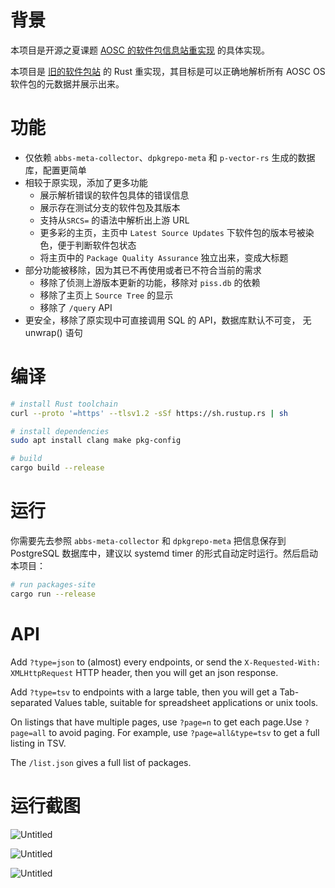 # 背景

本项目是开源之夏课题 [AOSC 的软件包信息站重实现](https://summer-ospp.ac.cn/#/org/prodetail/22f3e0080) 的具体实现。

本项目是 [旧的软件包站](https://github.com/AOSC-Dev/packages-site) 的 Rust 重实现，其目标是可以正确地解析所有 AOSC OS 软件包的元数据并展示出来。

# 功能

- 仅依赖 `abbs-meta-collector`、`dpkgrepo-meta` 和 `p-vector-rs` 生成的数据库，配置更简单
- 相较于原实现，添加了更多功能
    - 展示解析错误的软件包具体的错误信息
    - 展示存在测试分支的软件包及其版本
    - 支持从`SRCS=` 的语法中解析出上游 URL
    - 更多彩的主页，主页中 `Latest Source Updates` 下软件包的版本号被染色，便于判断软件包状态
    - 将主页中的 `Package Quality Assurance` 独立出来，变成大标题
- 部分功能被移除，因为其已不再使用或者已不符合当前的需求
    - 移除了侦测上游版本更新的功能，移除对 `piss.db` 的依赖
    - 移除了主页上 `Source Tree` 的显示
    - 移除了 `/query` API
- 更安全，移除了原实现中可直接调用 SQL 的 API，数据库默认不可变， 无 unwrap() 语句

# 编译

```bash
# install Rust toolchain
curl --proto '=https' --tlsv1.2 -sSf https://sh.rustup.rs | sh

# install dependencies
sudo apt install clang make pkg-config

# build
cargo build --release
```

# 运行

你需要先去参照 `abbs-meta-collector` 和 `dpkgrepo-meta` 把信息保存到 PostgreSQL 数据库中，建议以 systemd timer 的形式自动定时运行。然后启动本项目：

```bash
# run packages-site
cargo run --release
```

# API

Add `?type=json` to (almost) every endpoints, or send the `X-Requested-With: XMLHttpRequest` HTTP header, then you will get an json response.

Add `?type=tsv` to endpoints with a large table, then you will get a Tab-separated Values table, suitable for spreadsheet applications or unix tools.

On listings that have multiple pages, use `?page=n` to get each page.Use `?page=all` to avoid paging. For example, use `?page=all&type=tsv` to get a full listing in TSV.

The `/list.json` gives a full list of packages.

# 运行截图

![Untitled](images/Untitled.png)

![Untitled](images/Untitled%201.png)

![Untitled](images/Untitled%202.png)
